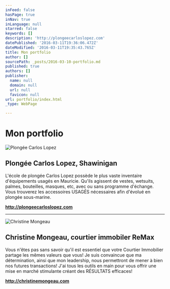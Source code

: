 ```yaml
---
inFeed: false
hasPage: true
inNav: true
inLanguage: null
starred: false
keywords: []
description: 'http://plongeecarloslopez.com'
datePublished: '2016-03-11T19:36:06.472Z'
dateModified: '2016-03-11T19:35:43.765Z'
title: Mon portfolio
author: []
sourcePath: _posts/2016-03-10-portfolio.md
published: true
authors: []
publisher:
  name: null
  domain: null
  url: null
  favicon: null
url: portfolio/index.html
_type: WebPage

---
```

# Mon portfolio
![Plongée Carlos Lopez](https://s3-us-west-2.amazonaws.com/the-grid-img/p/9e34cd8e2ef272f1f124b39a36d23ff139b010c2.jpg)

## Plongée Carlos Lopez, Shawinigan

L'école de plongée Carlos Lopez possède le plus vaste inventaire d'équipements usagés en Mauricie. Qu'ils agissent de vestes, wetsuits, palmes, bouteilles, masques, etc, avec ou sans programme d'échange. Vous trouverez les accessoires USAGÉS nécessaires afin d'évolué en plongée sous-marine.

**http://plongeecarloslopez.com**

****
![Christine Mongeau](https://the-grid-user-content.s3-us-west-2.amazonaws.com/f76f019e-016c-4830-8e68-d06e591d16d0.jpg)

## Christine Mongeau, courtier immobiler ReMax

Vous n'êtes pas sans savoir qu'il est essentiel que votre Courtier Immobilier partage les mêmes valeurs que vous! Je suis convaincue que ma détermination, ainsi que mon leadership, nous permettront de mener à bien nos futures transactions! J'ai tous les outils en main pour vous offrir une mise en marché stimulante créant des RÉSULTATS efficaces!

**http://christinemongeau.com**